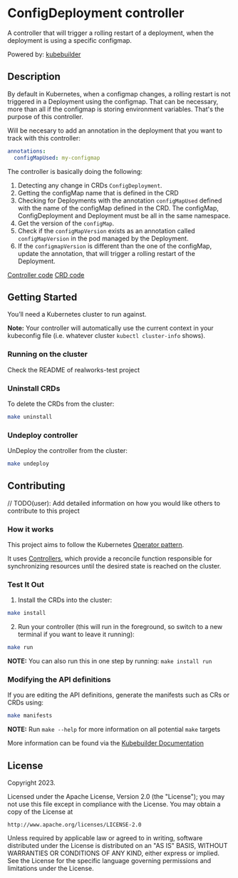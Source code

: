 # ConfigDeployment controller
A controller that will trigger a rolling restart of a deployment, when the deployment is using a specific configmap.

Powered by: [kubebuilder](https://github.com/kubernetes-sigs/kubebuilder)

## Description
By default in Kubernetes, when a configmap changes, a rolling restart is not triggered in a Deployment using the configmap. That can be necessary, more than all if the configmap is storing environment variables. That's the purpose of this controller.

Will be necesary to add an annotation in the deployment that you want to track with this controller:

```yaml
annotations:
  configMapUsed: my-configmap
```

The controller is basically doing the following:

1. Detecting any change in CRDs `ConfigDeployment`.
2. Getting the configMap name that is defined in the CRD
3. Checking for Deployments with the annotation `configMapUsed` defined with the name of the configMap defined in the CRD. The configMap, ConfigDeployment and Deployment must be all in the same namespace.
4. Get the version of the `configMap`.
5. Check if the `configMapVersion` exists as an annotation called `configMapVersion` in the pod managed by the Deployment.
6. If the `configmapVersion` is different than the one of the configMap, update the annotation, that will trigger a rolling restart of the Deployment.

[Controller code](internal/controller/configdeployment_controller.go)
[CRD code](api/v1/configdeployment_types.go)

## Getting Started
You’ll need a Kubernetes cluster to run against. 

**Note:** Your controller will automatically use the current context in your kubeconfig file (i.e. whatever cluster `kubectl cluster-info` shows).

### Running on the cluster

Check the README of realworks-test project


### Uninstall CRDs
To delete the CRDs from the cluster:

```sh
make uninstall
```

### Undeploy controller
UnDeploy the controller from the cluster:

```sh
make undeploy
```

## Contributing
// TODO(user): Add detailed information on how you would like others to contribute to this project

### How it works
This project aims to follow the Kubernetes [Operator pattern](https://kubernetes.io/docs/concepts/extend-kubernetes/operator/).

It uses [Controllers](https://kubernetes.io/docs/concepts/architecture/controller/),
which provide a reconcile function responsible for synchronizing resources until the desired state is reached on the cluster.

### Test It Out
1. Install the CRDs into the cluster:

```sh
make install
```

2. Run your controller (this will run in the foreground, so switch to a new terminal if you want to leave it running):

```sh
make run
```

**NOTE:** You can also run this in one step by running: `make install run`

### Modifying the API definitions
If you are editing the API definitions, generate the manifests such as CRs or CRDs using:

```sh
make manifests
```

**NOTE:** Run `make --help` for more information on all potential `make` targets

More information can be found via the [Kubebuilder Documentation](https://book.kubebuilder.io/introduction.html)

## License

Copyright 2023.

Licensed under the Apache License, Version 2.0 (the "License");
you may not use this file except in compliance with the License.
You may obtain a copy of the License at

    http://www.apache.org/licenses/LICENSE-2.0

Unless required by applicable law or agreed to in writing, software
distributed under the License is distributed on an "AS IS" BASIS,
WITHOUT WARRANTIES OR CONDITIONS OF ANY KIND, either express or implied.
See the License for the specific language governing permissions and
limitations under the License.

